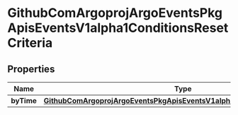 

# GithubComArgoprojArgoEventsPkgApisEventsV1alpha1ConditionsResetCriteria


## Properties

Name | Type | Description | Notes
------------ | ------------- | ------------- | -------------
**byTime** | [**GithubComArgoprojArgoEventsPkgApisEventsV1alpha1ConditionsResetByTime**](GithubComArgoprojArgoEventsPkgApisEventsV1alpha1ConditionsResetByTime.md) |  |  [optional]



